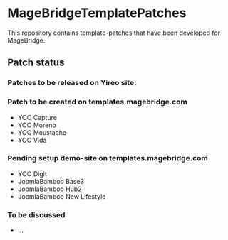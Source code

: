 # MageBridgeTemplatePatches
This repository contains template-patches that have been developed for
MageBridge.

## Patch status

### Patches to be released on Yireo site:

### Patch to be created on templates.magebridge.com
* YOO Capture
* YOO Moreno
* YOO Moustache
* YOO Vida

### Pending setup demo-site on templates.magebridge.com
* YOO Digit
* JoomlaBamboo Base3
* JoomlaBamboo Hub2
* JoomlaBamboo New Lifestyle

### To be discussed
* ...
